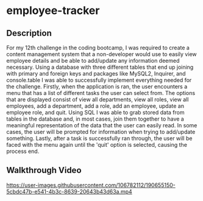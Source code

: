 # employee-tracker

## Description

For my 12th challenge in the coding bootcamp, I was required to create a content management system that a non-developer would use to easily view employee details and be able to add/update any information deemed necessary. Using a database with three different tables that end up joining with primary and foreign keys and packages like MySQL2, Inquirer, and console.table I was able to successfully implement everything needed for the challenge. Firstly, when the application is ran, the user encounters a menu that has a list of different tasks the user can select from. The options that are displayed consist of view all departments, view all roles, view all employees, add a department, add a role, add an employee, update an employee role, and quit. Using SQL I was able to grab stored data from tables in the database and, in most cases, join them together to have a meaningful representation of the data that the user can easily read. In some cases, the user will be prompted for information when trying to add/update something. Lastly, after a task is successfully ran through, the user will be faced with the menu again until the 'quit' option is selected, causing the process end.

## Walkthrough Video

https://user-images.githubusercontent.com/106782112/190655150-5cbdc47b-e541-4b3c-8639-20643b43d63a.mp4

